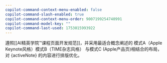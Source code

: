 ```yaml
---
copilot-command-context-menu-enabled: false
copilot-command-slash-enabled: true
copilot-command-context-menu-order: 9007199254740991
copilot-command-model-key: ""
copilot-command-last-used: 1753015993922
---
```

遵照[[AI精英学院™课程页面开发规范]]，并采用最适合概念阐述的 模式A（Apple Keynote风格）模式B（TIME杂志风格） 与模式C (Apple产品页)相结合的布局，对 {activeNote} 的内容进行排版优化。